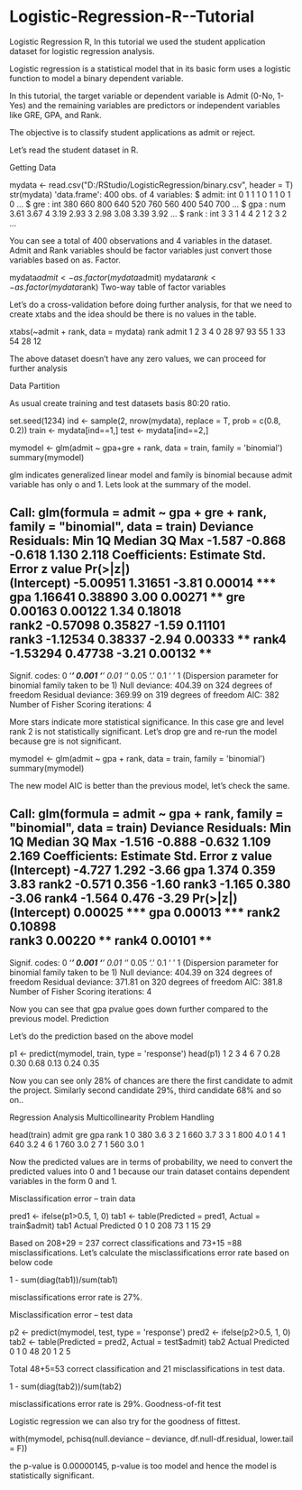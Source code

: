 # Logistic-Regression-R--Tutorial

Logistic Regression R, In this tutorial we used the student application dataset for logistic regression analysis.

Logistic regression is a statistical model that in its basic form uses a logistic function to model a binary dependent variable.

In this tutorial, the target variable or dependent variable is Admit (0-No, 1-Yes) and the remaining variables are predictors or independent variables like GRE, GPA, and Rank.

The objective is to classify student applications as admit or reject.

Let’s read the student dataset in R.


Getting Data

mydata <- read.csv("D:/RStudio/LogisticRegression/binary.csv", header = T)
str(mydata)
'data.frame': 400 obs. of  4 variables:
 $ admit: int  0 1 1 1 0 1 1 0 1 0 ...
 $ gre  : int  380 660 800 640 520 760 560 400 540 700 ...
 $ gpa  : num  3.61 3.67 4 3.19 2.93 3 2.98 3.08 3.39 3.92 ...
 $ rank : int  3 3 1 4 4 2 1 2 3 2 ...

You can see a total of 400 observations and 4 variables in the dataset. Admit and Rank variables should be factor variables just convert those variables based on as. Factor.

mydata$admit <- as.factor(mydata$admit)
mydata$rank <- as.factor(mydata$rank)
Two-way table of factor variables

Let’s do a cross-validation before doing further analysis, for that we need to create xtabs and the idea should be there is no values in the table.

xtabs(~admit + rank, data = mydata)
rank
admit  1  2  3  4
    0 28 97 93 55
    1 33 54 28 12

The above dataset doesn’t have any zero values, we can proceed for further analysis


Data Partition

As usual create training and test datasets basis 80:20 ratio.

set.seed(1234)
ind <- sample(2, nrow(mydata), replace = T, prob = c(0.8, 0.2))
train <- mydata[ind==1,]
test <- mydata[ind==2,]



mymodel <- glm(admit ~ gpa+gre + rank, data = train, family = 'binomial')
summary(mymodel)

glm indicates generalized linear model and family is binomial because admit variable has only o and 1. Lets look at the summary of the model.

Call:
glm(formula = admit ~ gpa + gre + rank, family = "binomial",
    data = train)
Deviance Residuals:
   Min      1Q  Median      3Q     Max 
-1.587  -0.868  -0.618   1.130   2.118 
Coefficients:
            Estimate Std. Error z value Pr(>|z|)   
(Intercept) -5.00951    1.31651   -3.81  0.00014 ***
gpa          1.16641    0.38890    3.00  0.00271 **
gre          0.00163    0.00122    1.34  0.18018   
rank2       -0.57098    0.35827   -1.59  0.11101   
rank3       -1.12534    0.38337   -2.94  0.00333 **
rank4       -1.53294    0.47738   -3.21  0.00132 **
---
Signif. codes:  0 ‘***’ 0.001 ‘**’ 0.01 ‘*’ 0.05 ‘.’ 0.1 ‘ ’ 1
(Dispersion parameter for binomial family taken to be 1)
    Null deviance: 404.39  on 324  degrees of freedom
Residual deviance: 369.99  on 319  degrees of freedom
AIC: 382
Number of Fisher Scoring iterations: 4

More stars indicate more statistical significance. In this case gre and level rank 2 is not statistically significant. Let’s drop gre and re-run the model because gre is not significant.



mymodel <- glm(admit ~ gpa + rank, data = train, family = 'binomial') 
summary(mymodel) 

The new model AIC is better than the previous model, let’s check the same.

Call:
glm(formula = admit ~ gpa + rank, family = "binomial", data = train)
Deviance Residuals:
   Min      1Q  Median      3Q     Max 
-1.516  -0.888  -0.632   1.109   2.169 
Coefficients:
            Estimate Std. Error z value
(Intercept)   -4.727      1.292   -3.66
gpa            1.374      0.359    3.83
rank2         -0.571      0.356   -1.60
rank3         -1.165      0.380   -3.06
rank4         -1.564      0.476   -3.29
            Pr(>|z|)   
(Intercept)  0.00025 ***
gpa          0.00013 ***
rank2        0.10898   
rank3        0.00220 **
rank4        0.00101 **
---
Signif. codes: 
  0 ‘***’ 0.001 ‘**’ 0.01 ‘*’ 0.05 ‘.’
  0.1 ‘ ’ 1
(Dispersion parameter for binomial family taken to be 1)
    Null deviance: 404.39  on 324  degrees of freedom
Residual deviance: 371.81  on 320  degrees of freedom
AIC: 381.8
Number of Fisher Scoring iterations: 4

Now you can see that gpa pvalue goes down further compared to the previous model.
Prediction

Let’s do the prediction based on the above model

p1 <- predict(mymodel, train, type = 'response')
head(p1)
  1    2    3    4    6    7
0.28 0.30 0.68 0.13 0.24 0.35

Now you can see only 28% of chances are there the first candidate to admit the project. Similarly second candidate 29%, third candidate 68% and so on..

Regression Analysis Multicollinearity Problem Handling

head(train)
admit gre gpa rank
1     0 380 3.6    3
2     1 660 3.7    3
3     1 800 4.0    1
4     1 640 3.2    4
6     1 760 3.0    2
7     1 560 3.0    1

Now the predicted values are in terms of probability, we need to convert the predicted values into 0 and 1 because our train dataset contains dependent variables in the form 0 and 1.

Misclassification error – train data

pred1 <- ifelse(p1>0.5, 1, 0)
tab1 <- table(Predicted = pred1, Actual = train$admit)
tab1
Actual
Predicted   0   1
        0 208  73
        1  15  29

Based on 208+29 = 237 correct classifications and 73+15 =88 misclassifications. Let’s calculate the misclassifications error rate based on below code

1 - sum(diag(tab1))/sum(tab1)

misclassifications error rate is 27%.


Misclassification error – test data

p2 <- predict(mymodel, test, type = 'response')
pred2 <- ifelse(p2>0.5, 1, 0)
tab2 <- table(Predicted = pred2, Actual = test$admit)
tab2
Actual
Predicted  0  1
        0 48 20
        1 2  5

Total 48+5=53 correct classification and 21 misclassifications in test data.

1 - sum(diag(tab2))/sum(tab2)

misclassifications error rate is 29%.
Goodness-of-fit test

Logistic regression we can also try for the goodness of fittest.

with(mymodel, pchisq(null.deviance – deviance, df.null-df.residual, lower.tail = F))

the p-value is 0.00000145, p-value is too model and hence the model is statistically significant.
